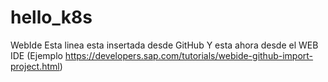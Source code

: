 # hello_k8s
WebIde
Esta linea esta insertada desde GitHub
Y esta ahora desde el WEB IDE
(Ejemplo https://developers.sap.com/tutorials/webide-github-import-project.html)
